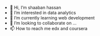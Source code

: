 - 👋 Hi, I’m shaaban hassan
- 👀 I’m interested in data analytics
- 🌱 I’m currently learning web development
- 💞️ I’m looking to collaborate on ...
- 📫 How to reach me edx and coursera

<!---
shaabanhassan/shaabanhassan is a ✨ special ✨ repository because its `README.md` (this file) appears on your GitHub profile.
You can click the Preview link to take a look at your changes.
--->
